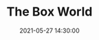 ---
title: The Box World
templates: [github-fetch.md]
groups: [github-readme]
github-url: https://github.com/ChromeUniverse/The-Box-World/ 
date: 2021-05-27 14:30:00
--- 